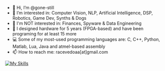 - 👋 Hi, I’m @gone-still
- 👀 I’m interested in: Computer Vision, NLP, Artificial Intelligence, DSP, Robotics, Game Dev, Synths & Dogs
- 🚫 I'm NOT interested in: Finances, Spyware & Data Engineering  
- 🤖 I designed hardware for 5 years (FPGA-based) and have been programing for at least 15 more
- 💻 Some of my most-used programming languages are: C, C++, Python, Matlab, Lua, Java and atmel-based assembly
- 📫 How to reach me: racevedoaa[at]gmail.com

[![My Skills](https://skillicons.dev/icons?i=cpp,py,matlab,ai,raspberrypi,tensorflow)](https://skillicons.dev)

<!---
gone-still/gone-still is a ✨ special ✨ repository because its `README.md` (this file) appears on your GitHub profile.
You can click the Preview link to take a look at your changes.
--->
